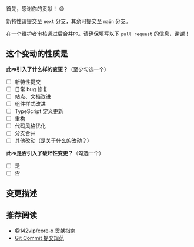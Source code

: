 <!-- PULL REQUEST模板 -->
<!-- (将"[ ]"更新为"[x]"以选中一个选项) -->

首先，感谢你的贡献！ 😄

新特性请提交至 `next` 分支，其余可提交至 `main` 分支。

在一个维护者审核通过后合并`PR`。请确保填写以下 `pull request` 的信息，谢谢！

## 这个变动的性质是

**此`PR`引入了什么样的变更？**（至少勾选一个）

- [ ] 新特性提交
- [ ] 日常 bug 修复
- [ ] 站点、文档改进
- [ ] 组件样式改进
- [ ] TypeScript 定义更新
- [ ] 重构
- [ ] 代码风格优化
- [ ] 分支合并
- [ ] 其他改动（是关于什么的改动？）

**此`PR`是否引入了破坏性变更？**（勾选一个）

- [ ] 是
- [ ] 否

## 变更描述

<!-- 请填写变更描述,需求的来源、要解决的问题、相关的 issue 讨论链接 -->

## 推荐阅读

- [@142vip/core-x 贡献指南](./contributing.md)
- [Git Commit 提交规范](./commit-convention.md)
